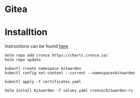 # Gitea

# Installtion
Instructions can be found [here](https://artifacthub.io/packages/helm/cronce/bitwarden-rs)

```
helm repo add cronce https://charts.cronce.io/
helm repo update

kubectl create namespace bitwarden
kubectl config set-context --current --namespace=bitwarden

kubectl apply -f certificates.yaml

helm install bitwarden -f values.yaml cronce/bitwarden-rs
```

